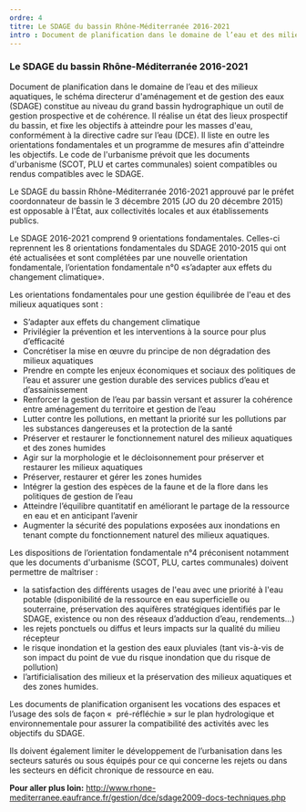 ```yaml
---
ordre: 4
titre: Le SDAGE du bassin Rhône-Méditerranée 2016-2021
intro : Document de planification dans le domaine de l’eau et des milieux aquatiques, le schéma directerur d'aménagement et de gestion des eaux (SDAGE) constitue au niveau du grand bassin hydrographique un outil de gestion prospective et de cohérence. Il réalise un état des lieux prospectif du bassin, et fixe les objectifs à atteindre pour les masses d'eau, conformément à la directive cadre sur l’eau (DCE). Il liste en outre les orientations fondamentales et un programme de mesures afin d'atteindre les objectifs. Le code de l'urbanisme prévoit que les documents d'urbanisme (SCOT, PLU et cartes communales) soient compatibles ou rendus compatibles avec le SDAGE.
---
```

### Le SDAGE du bassin Rhône-Méditerranée 2016-2021

Document de planification dans le domaine de l’eau et des milieux aquatiques, le schéma directerur d'aménagement et de gestion des eaux (SDAGE) constitue au niveau du grand bassin hydrographique un outil de gestion prospective et de cohérence. Il réalise un état des lieux prospectif du bassin, et fixe les objectifs à atteindre pour les masses d'eau, conformément à la directive cadre sur l’eau (DCE). Il liste en outre les orientations fondamentales et un programme de mesures afin d'atteindre les objectifs. Le code de l'urbanisme prévoit que les documents d'urbanisme (SCOT, PLU et cartes communales) soient compatibles ou rendus compatibles avec le SDAGE.

Le SDAGE du bassin Rhône-Méditerranée 2016-2021 approuvé par le préfet coordonnateur de bassin le 3 décembre 2015 (JO du 20 décembre 2015) est opposable à l'État, aux collectivités locales et aux établissements publics.

Le SDAGE 2016-2021 comprend 9 orientations fondamentales. Celles-ci reprennent les 8 orientations fondamentales du SDAGE 2010-2015 qui ont été actualisées et sont complétées par une nouvelle orientation fondamentale, l’orientation fondamentale n°0 «s’adapter aux effets du changement climatique».

Les orientations fondamentales pour une gestion équilibrée de l'eau et des milieux aquatiques sont :
- S’adapter aux effets du changement climatique
- Privilégier la prévention et les interventions à la source pour plus d’efficacité
- Concrétiser la mise en œuvre du principe de non dégradation des milieux aquatiques
- Prendre en compte les enjeux économiques et sociaux des politiques de l’eau et assurer une gestion durable des services publics d’eau et d’assainissement
- Renforcer la gestion de l’eau par bassin versant et assurer la cohérence entre aménagement du territoire et gestion de l’eau
- Lutter contre les pollutions, en mettant la priorité sur les pollutions par les substances dangereuses et la protection de la santé
- Préserver et restaurer le  fonctionnement naturel des  milieux aquatiques et des zones humides
- Agir sur la morphologie et le décloisonnement pour préserver et restaurer les milieux aquatiques
- Préserver, restaurer et gérer les zones humides
- Intégrer la gestion des espèces de la faune et de la flore dans les politiques de gestion de l’eau
- Atteindre l’équilibre quantitatif en améliorant le partage de la ressource en eau et en anticipant l’avenir
- Augmenter la sécurité des populations exposées aux inondations en tenant compte du fonctionnement naturel des milieux aquatiques.

Les dispositions de l’orientation fondamentale n°4 préconisent notamment que les documents d'urbanisme (SCOT, PLU, cartes communales) doivent permettre de maîtriser :
- la satisfaction des différents usages de l'eau avec une priorité à l'eau potable (disponibilité de la ressource en eau superficielle ou souterraine, préservation des aquifères stratégiques identifiés par le SDAGE, existence ou non des réseaux d’adduction d’eau, rendements…)
- les rejets ponctuels ou diffus et leurs impacts sur la qualité du milieu récepteur
- le risque inondation et la gestion des eaux pluviales (tant vis-à-vis de son impact du point de vue du risque inondation que du risque de pollution)
- l’artificialisation des milieux et la préservation des milieux aquatiques et des zones humides.

Les documents de planification organisent les vocations des espaces et l’usage des sols de façon «  pré-réfléchie » sur le plan hydrologique et environnementale pour assurer la compatibilité des activités avec les objectifs du SDAGE. 

Ils doivent également limiter le développement de l’urbanisation dans les secteurs saturés ou sous équipés pour ce qui concerne les rejets ou dans les secteurs en déficit chronique de ressource en eau.

**Pour aller plus loin:**
http://www.rhone-mediterranee.eaufrance.fr/gestion/dce/sdage2009-docs-techniques.php

